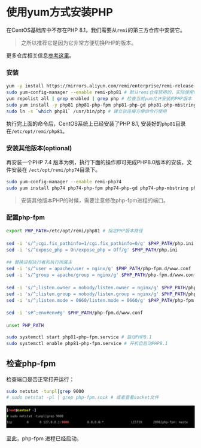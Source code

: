 # 使用yum方式安装PHP

在CentOS基础库中不存在PHP 8.1，我们需要从`remi`的第三方仓库中安装它。


> 之所以推荐它是因为它非常方便切换PHP的版本。

更多仓库相关信息[参考这里](https://rpms.remirepo.net/)。

### 安装

```bash
yum -y install https://mirrors.aliyun.com/remi/enterprise/remi-release-7.rpm # 从阿里云镜像处安装remi源
sudo yum-config-manager --enable remi-php81 # 默认remi仓库禁用的，实际使用时启用
yum repolist all | grep enabled | grep php # 检查当前yum允许安装的PHP版本
sudo yum install -y php81 php81-php-fpm php81-php-gd php81-php-mbstring php81-php-mysqlnd php81-php-xml php81-php-opcache php81-php-pecl-zip php81-php-bcmath php81-php-sodium
sudo ln -s `which php81` /usr/bin/php # 建立软连接方便命令行使用
```

执行完上面的命令后，CentOS系统上已经安装了PHP 8.1, 安装好的`php81`目录在`/etc/opt/remi/php81`。

### 安装其他版本(optional)

再安装一个PHP 7.4 版本为例，执行下面的操作即可完成PHP8.0版本的安装，文件安装在 `/ect/opt/remi/php74`目录下。

```bash
sudo yum-config-manager --enable remi-php74
sudo yum install php74 php74-php-fpm php74-php-gd php74-php-mbstring php74-php-mysqlnd php74-php-xml php74-php-opcache php74-php-pecl-zip php74-php-bcmath php74-php-sodium
```

> 安装其他版本PHP的时候，需要注意修改php-fpm进程的端口。

### 配置php-fpm

```bash
export PHP_PATH=/etc/opt/remi/php81 # 指定PHP版本路径

sed -i 's/^;cgi.fix_pathinfo=1/cgi.fix_pathinfo=0/g' $PHP_PATH/php.ini
sed -i 's/^expose_php = On/expose_php = Off/g' $PHP_PATH/php.ini

## 替换进程执行者和执行所属主
sed -i 's/^user = apache/user = nginx/g' $PHP_PATH/php-fpm.d/www.conf
sed -i 's/^group = apache/group = nginx/g' $PHP_PATH/php-fpm.d/www.conf

sed -i 's/^;listen.owner = nobody/listen.owner = nginx/g' $PHP_PATH/php-fpm.d/www.conf
sed -i 's/^;listen.group = nobody/listen.group = nginx/g' $PHP_PATH/php-fpm.d/www.conf
sed -i 's/^;listen.mode = 0660/listen.mode = 0660/g' $PHP_PATH/php-fpm.d/www.conf

sed -i 's#^;env#env#g' $PHP_PATH/php-fpm.d/www.conf

unset PHP_PATH
```

```bash
sudo systemctl start php81-php-fpm.service # 启动PHP8.1
sudo systemctl enable php81-php-fpm.service # 开机自启动PHP8.1
```

## 检查php-fpm

检查端口是否正常打开运行：

```bash
sudo netstat -tunpl|grep 9000 
# sudo netstat -pl | grep php-fpm.sock # 或者查看socket文件
```

![PHP Fpm status check](./images/centos-7-uses-yum-way-to-install-and-configure-php-fpm/php-fpm-status-check.png)

至此，php-fpm 进程已经启动。
